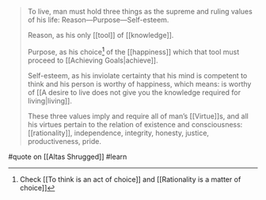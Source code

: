 > To live, man must hold three things as the supreme and ruling values of his life: Reason—Purpose—Self-esteem. 
>
> Reason, as his only [[tool]] of [[knowledge]].
> 
> Purpose, as his choice[^1] of the [[happiness]] which that tool must proceed to [[Achieving Goals|achieve]].
> 
> Self-esteem, as his inviolate certainty that his mind is competent to think and his person is worthy of happiness, which means: is worthy of [[A desire to live does not give you the knowledge required for living|living]].
> 
> These three values imply and require all of man’s [[Virtue]]s, and all his virtues pertain to the relation of existence and consciousness: [[rationality]], independence, integrity, honesty, justice, productiveness, pride.

#quote  on [[Altas Shrugged]] #learn

[^1]: Check [[To think is an act of choice]] and [[Rationality is a matter of choice]]